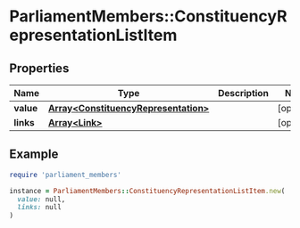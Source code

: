 # ParliamentMembers::ConstituencyRepresentationListItem

## Properties

| Name | Type | Description | Notes |
| ---- | ---- | ----------- | ----- |
| **value** | [**Array&lt;ConstituencyRepresentation&gt;**](ConstituencyRepresentation.md) |  | [optional] |
| **links** | [**Array&lt;Link&gt;**](Link.md) |  | [optional] |

## Example

```ruby
require 'parliament_members'

instance = ParliamentMembers::ConstituencyRepresentationListItem.new(
  value: null,
  links: null
)
```

